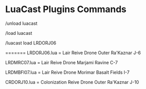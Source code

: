 LuaCast Plugins
Commands
=======

/unload luacast

/load luacast

/luacast load LRDORJ06

=======
LRDORJ06.lua = Lair Reive Drone Outer Ra'Kaznar J-6

LRDMRC07.lua = Lair Reive Drone Marjami Ravine C-7

LRDMBFI07.lua = Lair Reive Drone Morimar Basalt Fields I-7

CRDORJ10.lua = Colonization Reive Drone Outer Ra'Kaznar J-10
